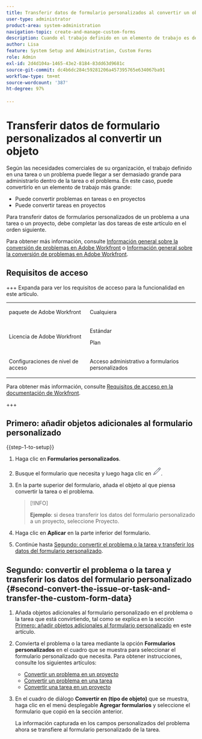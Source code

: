 ```yaml
---
title: Transferir datos de formulario personalizados al convertir un objeto
user-type: administrator
product-area: system-administration
navigation-topic: create-and-manage-custom-forms
description: Cuando el trabajo definido en un elemento de trabajo es demasiado grande, puede convertirlo en un elemento de trabajo más grande.
author: Lisa
feature: System Setup and Administration, Custom Forms
role: Admin
exl-id: 2d4d104a-1465-43e2-8184-83dd63d9681c
source-git-commit: dc4b6dc284c59281206a457395765e634067ba91
workflow-type: tm+mt
source-wordcount: '387'
ht-degree: 97%

---
```


# Transferir datos de formulario personalizados al convertir un objeto

Según las necesidades comerciales de su organización, el trabajo definido en una tarea o un problema puede llegar a ser demasiado grande para administrarlo dentro de la tarea o el problema. En este caso, puede convertirlo en un elemento de trabajo más grande:

* Puede convertir problemas en tareas o en proyectos
* Puede convertir tareas en proyectos

Para transferir datos de formularios personalizados de un problema a una tarea o un proyecto, debe completar las dos tareas de este artículo en el orden siguiente.

Para obtener más información, consulte [Información general sobre la conversión de problemas en Adobe Workfront](../../../manage-work/issues/convert-issues/convert-issues.md) o [Información general sobre la conversión de problemas en Adobe Workfront](../../../manage-work/issues/convert-issues/convert-issues.md).

## Requisitos de acceso

+++ Expanda para ver los requisitos de acceso para la funcionalidad en este artículo.

<table style="table-layout:auto"> 
 <col> 
 <col> 
 <tbody> 
  <tr> 
   <td>paquete de Adobe Workfront</td> 
   <td><p>Cualquiera</p></td> 
  </tr> 
  <tr> 
   <td>Licencia de Adobe Workfront</td> 
   <td><p>Estándar</p>
       <p>Plan</p></td>
  </tr> 
  <tr> 
   <td>Configuraciones de nivel de acceso</td> 
   <td> <p>Acceso administrativo a formularios personalizados</p> </td> 
  </tr>  
 </tbody> 
</table>

Para obtener más información, consulte [Requisitos de acceso en la documentación de Workfront](/help/quicksilver/administration-and-setup/add-users/access-levels-and-object-permissions/access-level-requirements-in-documentation.md).

+++

## Primero: añadir objetos adicionales al formulario personalizado

{{step-1-to-setup}}

1. Haga clic en **Formularios personalizados**.
1. Busque el formulario que necesita y luego haga clic en ![Editar icono](assets/edit-icon.png).
1. En la parte superior del formulario, añada el objeto al que piensa convertir la tarea o el problema.

   >[!INFO]
   >
   >**Ejemplo**: si desea transferir los datos del formulario personalizado a un proyecto, seleccione Proyecto.

1. Haga clic en **Aplicar** en la parte inferior del formulario.

1. Continúe hasta [Segundo: convertir el problema o la tarea y transferir los datos del formulario personalizado](#second-convert-the-issue-or-task-and-transfer-the-custom-form-data).

## Segundo: convertir el problema o la tarea y transferir los datos del formulario personalizado {#second-convert-the-issue-or-task-and-transfer-the-custom-form-data}

1. Añada objetos adicionales al formulario personalizado en el problema o la tarea que está convirtiendo, tal como se explica en la sección [Primero: añadir objetos adicionales al formulario personalizado](#first-add-additonal-objects-to-the-custom-form) en este artículo.
1. Convierta el problema o la tarea mediante la opción **Formularios personalizados** en el cuadro que se muestra para seleccionar el formulario personalizado que necesita. Para obtener instrucciones, consulte los siguientes artículos:

   * [Convertir un problema en un proyecto](../../../manage-work/issues/convert-issues/convert-issue-to-project.md)
   * [Convertir un problema en una tarea](../../../manage-work/issues/convert-issues/convert-issue-to-task.md)
   * [Convertir una tarea en un proyecto](../../../manage-work/tasks/manage-tasks/convert-task-to-project.md)

1. En el cuadro de diálogo **Convertir en (tipo de objeto)** que se muestra, haga clic en el menú desplegable **Agregar formularios** y seleccione el formulario que copió en la sección anterior.

   La información capturada en los campos personalizados del problema ahora se transfiere al formulario personalizado de la tarea.


<!--
## First: Copy the custom form {#first-copy-the-custom-form}

First you need to make sure that you retain any custom form data on a task or issue you want to convert. Because the custom form data must be an exact match on the converted item, it is best practice to duplicate the form so that you can attach it to the new object.

>[!TIP]
>
>Another way to retain custom form data in this situation is to add the larger object type to the custom form. For instructions, see [Create a custom form](/help/quicksilver/administration-and-setup/customize-workfront/create-manage-custom-forms/form-designer/design-a-form/design-a-form.md).

1. Click the **Main Menu** icon ![Main menu icon](assets/main-menu-icon.png) in the upper-right corner of Adobe Workfront, then click **Setup** ![Gear settings icon](assets/gear-icon-settings.png).

1. Click **Custom Forms**.
1. Select the task- or issue-type custom form, then click **Copy**.
1. In the **Custom Form** dialog box, specify a name for the new form.  

1. From the **Form Type** drop-down menu, select the type of object you want to create the new custom form for

   **Example:** If you want to transfer the custom form data to a project, select Project.

1. Click **Copy Form**.

   This copied custom form can now be attached to a task or project.

1. Continue on to [Second: Convert the issue or task and transfer the custom form data](#second-convert-the-issue-or-task-and-transfer-the-custom-form-data).
-->
